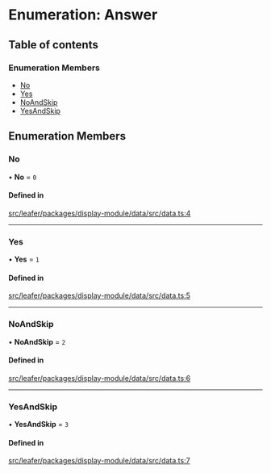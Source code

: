 # Enumeration: Answer

## Table of contents

### Enumeration Members

- [No](Answer.md#no)
- [Yes](Answer.md#yes)
- [NoAndSkip](Answer.md#noandskip)
- [YesAndSkip](Answer.md#yesandskip)

## Enumeration Members

### No

• **No** = ``0``

#### Defined in

[src/leafer/packages/display-module/data/src/data.ts:4](https://github.com/leaferjs/leafer/blob/9496e2973fd92c147ae5dbbf3c11ffcd5991c0f1/packages/display-module/data/src/data.ts#L4)

___

### Yes

• **Yes** = ``1``

#### Defined in

[src/leafer/packages/display-module/data/src/data.ts:5](https://github.com/leaferjs/leafer/blob/9496e2973fd92c147ae5dbbf3c11ffcd5991c0f1/packages/display-module/data/src/data.ts#L5)

___

### NoAndSkip

• **NoAndSkip** = ``2``

#### Defined in

[src/leafer/packages/display-module/data/src/data.ts:6](https://github.com/leaferjs/leafer/blob/9496e2973fd92c147ae5dbbf3c11ffcd5991c0f1/packages/display-module/data/src/data.ts#L6)

___

### YesAndSkip

• **YesAndSkip** = ``3``

#### Defined in

[src/leafer/packages/display-module/data/src/data.ts:7](https://github.com/leaferjs/leafer/blob/9496e2973fd92c147ae5dbbf3c11ffcd5991c0f1/packages/display-module/data/src/data.ts#L7)
